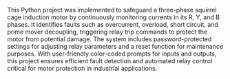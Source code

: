 This Python project was implemented to safeguard a three-phase squirrel cage induction motor by continuously monitoring currents in its R, Y, and B phases. It identifies faults such as overcurrent, overload, short circuit, and prime mover decoupling, triggering relay trip commands to protect the motor from potential damage. The system includes password-protected settings for adjusting relay parameters and a reset function for maintenance purposes. With user-friendly color-coded prompts for inputs and outputs, this project ensures efficient fault detection and automated relay control critical for motor protection in industrial applications.
